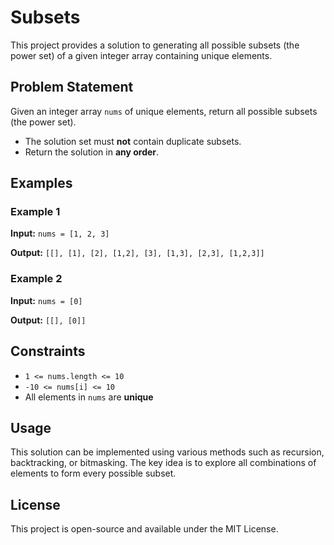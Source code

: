 # Subsets

This project provides a solution to generating all possible subsets (the power set) of a given integer array containing unique elements.

## Problem Statement

Given an integer array `nums` of unique elements, return all possible subsets (the power set).

- The solution set must **not** contain duplicate subsets.
- Return the solution in **any order**.

## Examples

### Example 1
**Input:** `nums = [1, 2, 3]`

**Output:** `[[], [1], [2], [1,2], [3], [1,3], [2,3], [1,2,3]]`

### Example 2
**Input:** `nums = [0]`

**Output:** `[[], [0]]`

## Constraints

- `1 <= nums.length <= 10`
- `-10 <= nums[i] <= 10`
- All elements in `nums` are **unique**

## Usage
This solution can be implemented using various methods such as recursion, backtracking, or bitmasking. The key idea is to explore all combinations of elements to form every possible subset.

## License
This project is open-source and available under the MIT License.